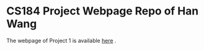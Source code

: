# CS184 Project Webpage Repo of Han Wang

The webpage of Project 1 is available [here](https://cal-cs184-student.github.io/sp22-project-webpages-Hanwang-ucb/proj1/index.html) .
